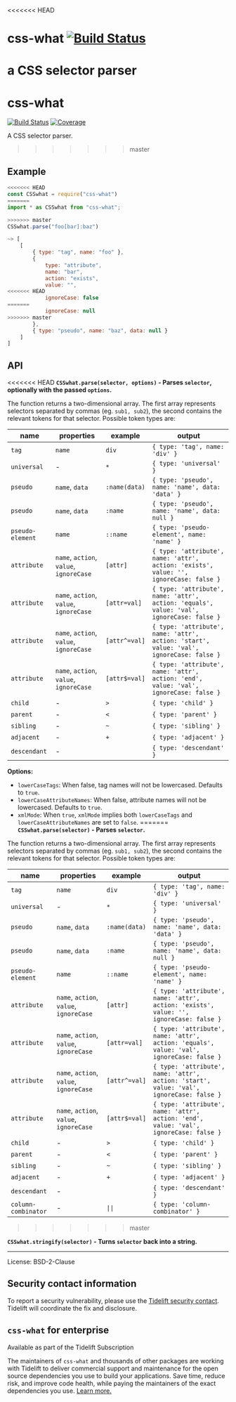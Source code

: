 <<<<<<< HEAD
# css-what [![Build Status](https://secure.travis-ci.org/fb55/css-what.svg?branch=master)](http://travis-ci.org/fb55/css-what)

a CSS selector parser
=======
# css-what

[![Build Status](https://img.shields.io/github/workflow/status/fb55/css-what/Node.js%20CI/master)](https://github.com/fb55/css-what/actions/workflows/nodejs-test.yml)
[![Coverage](https://img.shields.io/coveralls/github/fb55/css-what/master)](https://coveralls.io/github/fb55/css-what?branch=master)

A CSS selector parser.
>>>>>>> master

## Example

```js
<<<<<<< HEAD
const CSSwhat = require("css-what")
=======
import * as CSSwhat from "css-what";

>>>>>>> master
CSSwhat.parse("foo[bar]:baz")

~> [
    [
        { type: "tag", name: "foo" },
        {
            type: "attribute",
            name: "bar",
            action: "exists",
            value: "",
<<<<<<< HEAD
            ignoreCase: false
=======
            ignoreCase: null
>>>>>>> master
        },
        { type: "pseudo", name: "baz", data: null }
    ]
]
```

## API

<<<<<<< HEAD
**`CSSwhat.parse(selector, options)` - Parses `selector`, optionally with the passed `options`.**

The function returns a two-dimensional array. The first array represents selectors separated by commas (eg. `sub1, sub2`), the second contains the relevant tokens for that selector. Possible token types are:

| name             | properties                              | example       | output                                                                                   |
| ---------------- | --------------------------------------- | ------------- | ---------------------------------------------------------------------------------------- |
| `tag`            | `name`                                  | `div`         | `{ type: 'tag', name: 'div' }`                                                           |
| `universal`      | -                                       | `*`           | `{ type: 'universal' }`                                                                  |
| `pseudo`         | `name`, `data`                          | `:name(data)` | `{ type: 'pseudo', name: 'name', data: 'data' }`                                         |
| `pseudo`         | `name`, `data`                          | `:name`       | `{ type: 'pseudo', name: 'name', data: null }`                                           |
| `pseudo-element` | `name`                                  | `::name`      | `{ type: 'pseudo-element', name: 'name' }`                                               |
| `attribute`      | `name`, `action`, `value`, `ignoreCase` | `[attr]`      | `{ type: 'attribute', name: 'attr', action: 'exists', value: '', ignoreCase: false }`    |
| `attribute`      | `name`, `action`, `value`, `ignoreCase` | `[attr=val]`  | `{ type: 'attribute', name: 'attr', action: 'equals', value: 'val', ignoreCase: false }` |
| `attribute`      | `name`, `action`, `value`, `ignoreCase` | `[attr^=val]` | `{ type: 'attribute', name: 'attr', action: 'start', value: 'val', ignoreCase: false }`  |
| `attribute`      | `name`, `action`, `value`, `ignoreCase` | `[attr$=val]` | `{ type: 'attribute', name: 'attr', action: 'end', value: 'val', ignoreCase: false }`    |
| `child`          | -                                       | `>`           | `{ type: 'child' }`                                                                      |
| `parent`         | -                                       | `<`           | `{ type: 'parent' }`                                                                     |
| `sibling`        | -                                       | `~`           | `{ type: 'sibling' }`                                                                    |
| `adjacent`       | -                                       | `+`           | `{ type: 'adjacent' }`                                                                   |
| `descendant`     | -                                       |               | `{ type: 'descendant' }`                                                                 |

**Options:**

-   `lowerCaseTags`: When false, tag names will not be lowercased. Defaults to `true`.
-   `lowerCaseAttributeNames`: When false, attribute names will not be lowercased. Defaults to `true`.
-   `xmlMode`: When `true`, `xmlMode` implies both `lowerCaseTags` and `lowerCaseAttributeNames` are set to `false`.
=======
**`CSSwhat.parse(selector)` - Parses `selector`.**

The function returns a two-dimensional array. The first array represents selectors separated by commas (eg. `sub1, sub2`), the second contains the relevant tokens for that selector. Possible token types are:

| name                | properties                              | example       | output                                                                                   |
| ------------------- | --------------------------------------- | ------------- | ---------------------------------------------------------------------------------------- |
| `tag`               | `name`                                  | `div`         | `{ type: 'tag', name: 'div' }`                                                           |
| `universal`         | -                                       | `*`           | `{ type: 'universal' }`                                                                  |
| `pseudo`            | `name`, `data`                          | `:name(data)` | `{ type: 'pseudo', name: 'name', data: 'data' }`                                         |
| `pseudo`            | `name`, `data`                          | `:name`       | `{ type: 'pseudo', name: 'name', data: null }`                                           |
| `pseudo-element`    | `name`                                  | `::name`      | `{ type: 'pseudo-element', name: 'name' }`                                               |
| `attribute`         | `name`, `action`, `value`, `ignoreCase` | `[attr]`      | `{ type: 'attribute', name: 'attr', action: 'exists', value: '', ignoreCase: false }`    |
| `attribute`         | `name`, `action`, `value`, `ignoreCase` | `[attr=val]`  | `{ type: 'attribute', name: 'attr', action: 'equals', value: 'val', ignoreCase: false }` |
| `attribute`         | `name`, `action`, `value`, `ignoreCase` | `[attr^=val]` | `{ type: 'attribute', name: 'attr', action: 'start', value: 'val', ignoreCase: false }`  |
| `attribute`         | `name`, `action`, `value`, `ignoreCase` | `[attr$=val]` | `{ type: 'attribute', name: 'attr', action: 'end', value: 'val', ignoreCase: false }`    |
| `child`             | -                                       | `>`           | `{ type: 'child' }`                                                                      |
| `parent`            | -                                       | `<`           | `{ type: 'parent' }`                                                                     |
| `sibling`           | -                                       | `~`           | `{ type: 'sibling' }`                                                                    |
| `adjacent`          | -                                       | `+`           | `{ type: 'adjacent' }`                                                                   |
| `descendant`        | -                                       |               | `{ type: 'descendant' }`                                                                 |
| `column-combinator` | -                                       | `\|\|`        | `{ type: 'column-combinator' }`                                                          |
>>>>>>> master

**`CSSwhat.stringify(selector)` - Turns `selector` back into a string.**

---

License: BSD-2-Clause

## Security contact information

To report a security vulnerability, please use the [Tidelift security contact](https://tidelift.com/security).
Tidelift will coordinate the fix and disclosure.

## `css-what` for enterprise

Available as part of the Tidelift Subscription

The maintainers of `css-what` and thousands of other packages are working with Tidelift to deliver commercial support and maintenance for the open source dependencies you use to build your applications. Save time, reduce risk, and improve code health, while paying the maintainers of the exact dependencies you use. [Learn more.](https://tidelift.com/subscription/pkg/npm-css-what?utm_source=npm-css-what&utm_medium=referral&utm_campaign=enterprise&utm_term=repo)
